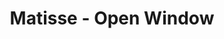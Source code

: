 ---
albumId: "matisse-open-window"
title: "Matisse - Open Window"
photo: "./matisse-open-window.jpg"
caption: ""
order: 2
---
